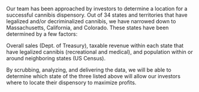 Our team has been approached by investors to determine a location for a successful cannibis dispensory. 
Out of 34 states and territories that have legalized and/or decriminalized cannibis, we have narrowed down to Massachusetts, California, and Colorado. 
These states have been determined by a few factors:

Overall sales (Dept. of Treasury), taxable revenue within each state that have legalized cannibis (recreational and medical), and population within or around neighboring states (US Census).

By scrubbing, analyzing, and delivering the data, 
we will be able to determine which state of the three listed above will allow our investors where to locate their dispensory to maximize profits.
